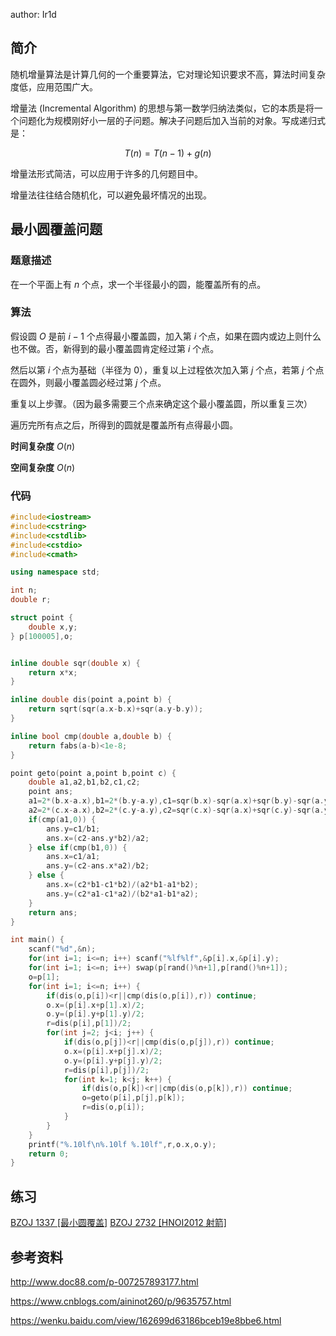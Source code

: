 author: Ir1d

## 简介

随机增量算法是计算几何的一个重要算法，它对理论知识要求不高，算法时间复杂度低，应用范围广大。

增量法 (Incremental Algorithm) 的思想与第一数学归纳法类似，它的本质是将一个问题化为规模刚好小一层的子问题。解决子问题后加入当前的对象。写成递归式是：

$$
T(n)=T(n-1)+g(n)
$$

增量法形式简洁，可以应用于许多的几何题目中。

增量法往往结合随机化，可以避免最坏情况的出现。

## 最小圆覆盖问题

### 题意描述

在一个平面上有 $n$ 个点，求一个半径最小的圆，能覆盖所有的点。

### 算法

假设圆 $O$ 是前 $i-1$ 个点得最小覆盖圆，加入第 $i$ 个点，如果在圆内或边上则什么也不做。否，新得到的最小覆盖圆肯定经过第 $i$ 个点。

然后以第 $i$ 个点为基础（半径为 $0$），重复以上过程依次加入第 $j$ 个点，若第 $j$ 个点在圆外，则最小覆盖圆必经过第 $j$ 个点。

重复以上步骤。（因为最多需要三个点来确定这个最小覆盖圆，所以重复三次）

遍历完所有点之后，所得到的圆就是覆盖所有点得最小圆。

**时间复杂度** $O(n)$

**空间复杂度** $O(n)$

### 代码

```cpp
#include<iostream>
#include<cstring>
#include<cstdlib>
#include<cstdio>
#include<cmath>

using namespace std;

int n;
double r;

struct point {
	double x,y;
} p[100005],o;


inline double sqr(double x) {
	return x*x;
}

inline double dis(point a,point b) {
	return sqrt(sqr(a.x-b.x)+sqr(a.y-b.y));
}

inline bool cmp(double a,double b) {
	return fabs(a-b)<1e-8;
}

point geto(point a,point b,point c) {
	double a1,a2,b1,b2,c1,c2;
	point ans;
	a1=2*(b.x-a.x),b1=2*(b.y-a.y),c1=sqr(b.x)-sqr(a.x)+sqr(b.y)-sqr(a.y);
	a2=2*(c.x-a.x),b2=2*(c.y-a.y),c2=sqr(c.x)-sqr(a.x)+sqr(c.y)-sqr(a.y);
	if(cmp(a1,0)) {
		ans.y=c1/b1;
		ans.x=(c2-ans.y*b2)/a2;
	} else if(cmp(b1,0)) {
		ans.x=c1/a1;
		ans.y=(c2-ans.x*a2)/b2;
	} else {
		ans.x=(c2*b1-c1*b2)/(a2*b1-a1*b2);
		ans.y=(c2*a1-c1*a2)/(b2*a1-b1*a2);
	}
	return ans;
}

int main() {
	scanf("%d",&n);
	for(int i=1; i<=n; i++) scanf("%lf%lf",&p[i].x,&p[i].y);
	for(int i=1; i<=n; i++) swap(p[rand()%n+1],p[rand()%n+1]);
	o=p[1];
	for(int i=1; i<=n; i++) {
		if(dis(o,p[i])<r||cmp(dis(o,p[i]),r)) continue;
		o.x=(p[i].x+p[1].x)/2;
		o.y=(p[i].y+p[1].y)/2;
		r=dis(p[i],p[1])/2;
		for(int j=2; j<i; j++) {
			if(dis(o,p[j])<r||cmp(dis(o,p[j]),r)) continue;
			o.x=(p[i].x+p[j].x)/2;
			o.y=(p[i].y+p[j].y)/2;
			r=dis(p[i],p[j])/2;
			for(int k=1; k<j; k++) {
				if(dis(o,p[k])<r||cmp(dis(o,p[k]),r)) continue;
				o=geto(p[i],p[j],p[k]);
				r=dis(o,p[i]);
			}
		}
	}
	printf("%.10lf\n%.10lf %.10lf",r,o.x,o.y);
	return 0;
}
```
## 练习

[BZOJ 1337 \[最小圆覆盖\]](http://www.lydsy.com/JudgeOnline/problem.php?id=1337)
[BZOJ 2732 \[HNOI2012 射箭\]](http://www.lydsy.com/JudgeOnline/problem.php?id=2732)

## 参考资料

http://www.doc88.com/p-007257893177.html

https://www.cnblogs.com/aininot260/p/9635757.html

https://wenku.baidu.com/view/162699d63186bceb19e8bbe6.html

